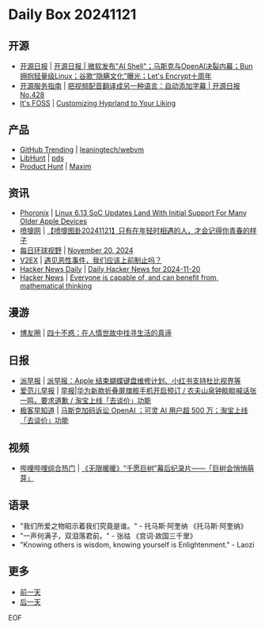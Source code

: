 # Daily Box 20241121

## 开源
- [开源日报](https://www.oschina.net/news/column?columnId=25) | [开源日报 | 微软发布"AI Shell"；马斯克与OpenAI决裂内幕；Bun拥抱轻量级Linux；谷歌“隐瞒文化”曝光；Let's Encrypt十周年](https://www.oschina.net/news/321456)
- [开源服务指南](https://osguider.com/blog/) | [把视频配音翻译成另一种语言：自动添加字幕 | 开源日报 No.428](https://osguider.com/blog/post/daily/daily-428/)
- [It's FOSS](https://itsfoss.com/) | [Customizing Hyprland to Your Liking](https://itsfoss.com/configuring-hyprland/)

## 产品
- [GitHub Trending](https://github.com/trending?since=daily) | [leaningtech/webvm](https://github.com/leaningtech/webvm)
- [LibHunt](https://www.libhunt.com/) | [pds](https://www.libhunt.com/r/pds)
- [Product Hunt](https://www.producthunt.com) | [Maxim](https://www.producthunt.com/posts/maxim)

## 资讯
- [Phoronix](https://www.phoronix.com/) | [Linux 6.13 SoC Updates Land With Initial Support For Many Older Apple Devices](https://www.phoronix.com/news/Linux-6.13-SoC-Updates)
- [喷嚏网](http://www.dapenti.com/blog/blog.asp?subjectid=70&name=xilei) | [【喷嚏图卦20241121】只有在年轻时相遇的人，才会记得你青春的样子](http://www.dapenti.com/blog/more.asp?name=xilei&id=182583)
- [每日环球视野](https://idai.ly/) | [November 20, 2024](http://m.idai.ly/se/a193iG?1732032000)
- [V2EX](https://www.v2ex.com/) | [遇见恶性事件，我们应该上前制止吗？](https://www.v2ex.com/t/1091563)
- [Hacker News Daily](https://www.daemonology.net/hn-daily/) | [Daily Hacker News for 2024-11-20](https://www.daemonology.net/hn-daily/2024-11-20.html)
- [Hacker News](https://news.ycombinator.com/front) | [Everyone is capable of, and can benefit from, mathematical thinking](https://news.ycombinator.com/item?id=42200209)

## 漫游
- [博友圈](https://www.boyouquan.com/home) | [四十不惑：在人情世故中找寻生活的真谛](https://www.boyouquan.com/go?from=feed&link=https%3A%2F%2Fdailiang.com%2Fsi-shi-bu-huo-zai-ren-qing-shi-gu-zhong-zhao-xun-sheng-huo.html)

## 日报
- [派早报](https://sspai.com/tag/%E6%B4%BE%E6%97%A9%E6%8A%A5) | [派早报：Apple 结束蝴蝶键盘维修计划、小红书支持杜比视界等](https://sspai.com/post/94126)
- [爱范儿早报](https://www.ifanr.com/category/ifanrnews) | [早报|华为新款折叠屏旗舰手机开启预订 / 农夫山泉钟睒睒喊话张一鸣，要求道歉 / 淘宝上线「去谈价」功能](https://www.ifanr.com/1606690)
- [极客早知道](https://www.geekpark.net/column/74) | [马斯克加码诉讼 OpenAI ；可灵 AI 用户超 500 万；淘宝上线「去谈价」功能](https://www.geekpark.net/news/343327)

## 视频
- [哔哩哔哩综合热门](https://www.bilibili.com/v/popular/all/) | [《无限暖暖》“千愿巨树”幕后纪录片——「巨树会悄悄萌芽」](https://b23.tv/BV1bLU1YgEma)

## 语录
- "我们所爱之物昭示着我们究竟是谁。" - 托马斯·阿奎纳 《托马斯·阿奎纳》
- "一声何满子，双泪落君前。" - 张祜 《宫词·故国三千里》
- "Knowing others is wisdom, knowing yourself is Enlightenment." - Laozi

## 更多
- [前一天](daily-box-20241120.md)
- [后一天](daily-box-20241122.md)

EOF